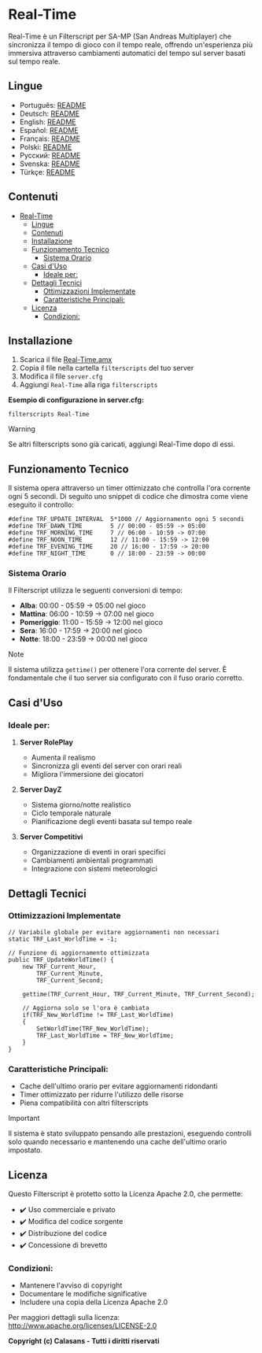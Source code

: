 # Real-Time

Real-Time è un Filterscript per SA-MP (San Andreas Multiplayer) che sincronizza il tempo di gioco con il tempo reale, offrendo un'esperienza più immersiva attraverso cambiamenti automatici del tempo sul server basati sul tempo reale.

## Lingue

- Português: [README](../../)
- Deutsch: [README](../Deutsch/README.md)
- English: [README](../English/README.md)
- Español: [README](../Espanol/README.md)
- Français: [README](../Francais/README.md)
- Polski: [README](../Polski/README.md)
- Русский: [README](../Русский/README.md)
- Svenska: [README](../Svenska/README.md)
- Türkçe: [README](../Turkce/README.md)

## Contenuti
- [Real-Time](#real-time)
  - [Lingue](#lingue)
  - [Contenuti](#contenuti)
  - [Installazione](#installazione)
  - [Funzionamento Tecnico](#funzionamento-tecnico)
    - [Sistema Orario](#sistema-orario)
  - [Casi d'Uso](#casi-duso)
    - [Ideale per:](#ideale-per)
  - [Dettagli Tecnici](#dettagli-tecnici)
    - [Ottimizzazioni Implementate](#ottimizzazioni-implementate)
    - [Caratteristiche Principali:](#caratteristiche-principali)
  - [Licenza](#licenza)
    - [Condizioni:](#condizioni)

## Installazione

1. Scarica il file [Real-Time.amx](https://github.com/ocalasans/Real-Time/raw/refs/heads/main/src/Real-Time.amx)
2. Copia il file nella cartella `filterscripts` del tuo server
3. Modifica il file `server.cfg`
4. Aggiungi `Real-Time` alla riga `filterscripts`

**Esempio di configurazione in server.cfg:**
```
filterscripts Real-Time
```

> [!WARNING]
> Se altri filterscripts sono già caricati, aggiungi Real-Time dopo di essi.

## Funzionamento Tecnico

Il sistema opera attraverso un timer ottimizzato che controlla l'ora corrente ogni 5 secondi. Di seguito uno snippet di codice che dimostra come viene eseguito il controllo:

```pawn
#define TRF_UPDATE_INTERVAL  5*1000 // Aggiornamento ogni 5 secondi
#define TRF_DAWN_TIME        5 // 00:00 - 05:59 -> 05:00
#define TRF_MORNING_TIME     7 // 06:00 - 10:59 -> 07:00
#define TRF_NOON_TIME        12 // 11:00 - 15:59 -> 12:00
#define TRF_EVENING_TIME     20 // 16:00 - 17:59 -> 20:00
#define TRF_NIGHT_TIME       0 // 18:00 - 23:59 -> 00:00
```

### Sistema Orario
Il Filterscript utilizza le seguenti conversioni di tempo:
- **Alba**: 00:00 - 05:59 → 05:00 nel gioco
- **Mattina**: 06:00 - 10:59 → 07:00 nel gioco
- **Pomeriggio**: 11:00 - 15:59 → 12:00 nel gioco
- **Sera**: 16:00 - 17:59 → 20:00 nel gioco
- **Notte**: 18:00 - 23:59 → 00:00 nel gioco

> [!NOTE]
> Il sistema utilizza `gettime()` per ottenere l'ora corrente del server. È fondamentale che il tuo server sia configurato con il fuso orario corretto.

## Casi d'Uso

### Ideale per:
1. **Server RolePlay**
   - Aumenta il realismo
   - Sincronizza gli eventi del server con orari reali
   - Migliora l'immersione dei giocatori

2. **Server DayZ**
   - Sistema giorno/notte realistico
   - Ciclo temporale naturale
   - Pianificazione degli eventi basata sul tempo reale

3. **Server Competitivi**
   - Organizzazione di eventi in orari specifici
   - Cambiamenti ambientali programmati
   - Integrazione con sistemi meteorologici

## Dettagli Tecnici

### Ottimizzazioni Implementate
```pawn
// Variabile globale per evitare aggiornamenti non necessari
static TRF_Last_WorldTime = -1;

// Funzione di aggiornamento ottimizzata
public TRF_UpdateWorldTime() {
    new TRF_Current_Hour,
        TRF_Current_Minute,
        TRF_Current_Second;
    
    gettime(TRF_Current_Hour, TRF_Current_Minute, TRF_Current_Second);
    
    // Aggiorna solo se l'ora è cambiata
    if(TRF_New_WorldTime != TRF_Last_WorldTime)
    {
        SetWorldTime(TRF_New_WorldTime);
        TRF_Last_WorldTime = TRF_New_WorldTime;
    }
}
```

### Caratteristiche Principali:
- Cache dell'ultimo orario per evitare aggiornamenti ridondanti
- Timer ottimizzato per ridurre l'utilizzo delle risorse
- Piena compatibilità con altri filterscripts

> [!IMPORTANT]
> Il sistema è stato sviluppato pensando alle prestazioni, eseguendo controlli solo quando necessario e mantenendo una cache dell'ultimo orario impostato.

## Licenza

Questo Filterscript è protetto sotto la Licenza Apache 2.0, che permette:

- ✔️ Uso commerciale e privato
- ✔️ Modifica del codice sorgente
- ✔️ Distribuzione del codice
- ✔️ Concessione di brevetto

### Condizioni:
- Mantenere l'avviso di copyright
- Documentare le modifiche significative
- Includere una copia della Licenza Apache 2.0

Per maggiori dettagli sulla licenza: http://www.apache.org/licenses/LICENSE-2.0

**Copyright (c) Calasans - Tutti i diritti riservati**